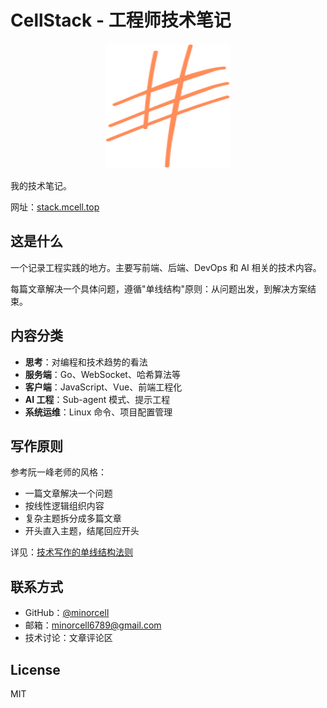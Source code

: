 # CellStack - 工程师技术笔记

<center>
<img src="./public/logo.svg" width="200" height="200" alt="CellStack">
</center>

我的技术笔记。

网址：[stack.mcell.top](https://stack.mcell.top)

## 这是什么

一个记录工程实践的地方。主要写前端、后端、DevOps 和 AI 相关的技术内容。

每篇文章解决一个具体问题，遵循"单线结构"原则：从问题出发，到解决方案结束。

## 内容分类

- **思考**：对编程和技术趋势的看法
- **服务端**：Go、WebSocket、哈希算法等
- **客户端**：JavaScript、Vue、前端工程化
- **AI 工程**：Sub-agent 模式、提示工程
- **系统运维**：Linux 命令、项目配置管理

## 写作原则

参考阮一峰老师的风格：

- 一篇文章解决一个问题
- 按线性逻辑组织内容
- 复杂主题拆分成多篇文章
- 开头直入主题，结尾回应开头

详见：[技术写作的单线结构法则](https://stack.mcell.top/me/01_write)

## 联系方式

- GitHub：[@minorcell](https://github.com/minorcell)
- 邮箱：minorcell6789@gmail.com
- 技术讨论：文章评论区

## License

MIT
